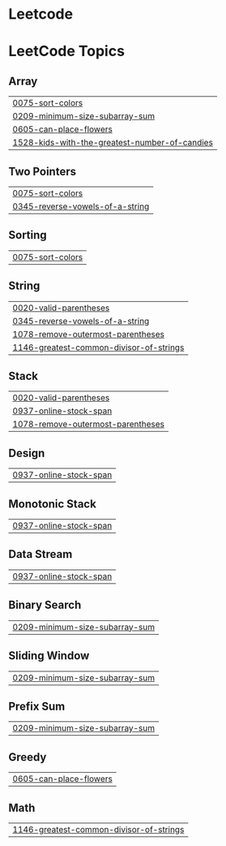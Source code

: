 # Leetcode
<!---LeetCode Topics Start-->
# LeetCode Topics
## Array
|  |
| ------- |
| [0075-sort-colors](https://github.com/soni-ratnesh/Leetcode/tree/master/0075-sort-colors) |
| [0209-minimum-size-subarray-sum](https://github.com/soni-ratnesh/Leetcode/tree/master/0209-minimum-size-subarray-sum) |
| [0605-can-place-flowers](https://github.com/soni-ratnesh/Leetcode/tree/master/0605-can-place-flowers) |
| [1528-kids-with-the-greatest-number-of-candies](https://github.com/soni-ratnesh/Leetcode/tree/master/1528-kids-with-the-greatest-number-of-candies) |
## Two Pointers
|  |
| ------- |
| [0075-sort-colors](https://github.com/soni-ratnesh/Leetcode/tree/master/0075-sort-colors) |
| [0345-reverse-vowels-of-a-string](https://github.com/soni-ratnesh/Leetcode/tree/master/0345-reverse-vowels-of-a-string) |
## Sorting
|  |
| ------- |
| [0075-sort-colors](https://github.com/soni-ratnesh/Leetcode/tree/master/0075-sort-colors) |
## String
|  |
| ------- |
| [0020-valid-parentheses](https://github.com/soni-ratnesh/Leetcode/tree/master/0020-valid-parentheses) |
| [0345-reverse-vowels-of-a-string](https://github.com/soni-ratnesh/Leetcode/tree/master/0345-reverse-vowels-of-a-string) |
| [1078-remove-outermost-parentheses](https://github.com/soni-ratnesh/Leetcode/tree/master/1078-remove-outermost-parentheses) |
| [1146-greatest-common-divisor-of-strings](https://github.com/soni-ratnesh/Leetcode/tree/master/1146-greatest-common-divisor-of-strings) |
## Stack
|  |
| ------- |
| [0020-valid-parentheses](https://github.com/soni-ratnesh/Leetcode/tree/master/0020-valid-parentheses) |
| [0937-online-stock-span](https://github.com/soni-ratnesh/Leetcode/tree/master/0937-online-stock-span) |
| [1078-remove-outermost-parentheses](https://github.com/soni-ratnesh/Leetcode/tree/master/1078-remove-outermost-parentheses) |
## Design
|  |
| ------- |
| [0937-online-stock-span](https://github.com/soni-ratnesh/Leetcode/tree/master/0937-online-stock-span) |
## Monotonic Stack
|  |
| ------- |
| [0937-online-stock-span](https://github.com/soni-ratnesh/Leetcode/tree/master/0937-online-stock-span) |
## Data Stream
|  |
| ------- |
| [0937-online-stock-span](https://github.com/soni-ratnesh/Leetcode/tree/master/0937-online-stock-span) |
## Binary Search
|  |
| ------- |
| [0209-minimum-size-subarray-sum](https://github.com/soni-ratnesh/Leetcode/tree/master/0209-minimum-size-subarray-sum) |
## Sliding Window
|  |
| ------- |
| [0209-minimum-size-subarray-sum](https://github.com/soni-ratnesh/Leetcode/tree/master/0209-minimum-size-subarray-sum) |
## Prefix Sum
|  |
| ------- |
| [0209-minimum-size-subarray-sum](https://github.com/soni-ratnesh/Leetcode/tree/master/0209-minimum-size-subarray-sum) |
## Greedy
|  |
| ------- |
| [0605-can-place-flowers](https://github.com/soni-ratnesh/Leetcode/tree/master/0605-can-place-flowers) |
## Math
|  |
| ------- |
| [1146-greatest-common-divisor-of-strings](https://github.com/soni-ratnesh/Leetcode/tree/master/1146-greatest-common-divisor-of-strings) |
<!---LeetCode Topics End-->
